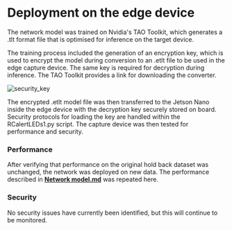 # Deployment on the edge device

The network model was trained on Nvidia's TAO Toolkit, which generates a .tlt format file that is optimised for inference on the target device.  

The training process included the generation of an encryption key, which is used to encrypt the model during conversion to an .etlt file to be used in the edge capture device. 
The same key is required for decryption during inference. The TAO Toolkit provides a link for downloading the converter.  

![security_key](https://github.com/4Ax-Technologies/capture_device1/assets/90104815/bc9ab5ae-947e-4cdd-a56d-b8e28f1f10a8)

The encrypted .etlt model file was then transferred to the Jetson Nano inside the edge device with the decryption key securely stored on board. Security protocols for loading 
the key are handled within the RCalertLEDs1.py script. The capture device was then tested for performance and security.

### Performance  

After verifying that performance on the original hold back dataset was unchanged, the network was deployed on new data. The performance described in 
[__Network model.md__](https://github.com/4Ax-Technologies/capture_device1/blob/main/Network%20model.md) was repeated here.

### Security

No security issues have currently been identified, but this will continue to be monitored.

